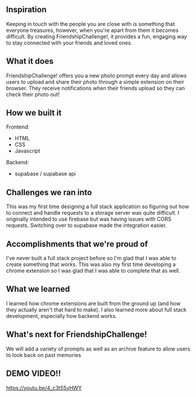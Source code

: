 ## Inspiration
Keeping in touch with the people you are close with is something that everyone treasures, however, when you're apart from them it becomes difficult. By creating FriendshipChallenge!, it provides a fun, engaging way to stay connected with your friends and loved ones. 

## What it does
FriendshipChallenge! offers you a new photo prompt every day and allows users to upload and share their photo through a simple extension on their browser. They receive notifications when their friends upload so they can check their photo out!

## How we built it
Frontend:
- HTML
- CSS
- Javascript
  
Backend:
- supabase / supabase api

## Challenges we ran into
This was my first time designing a full stack application so figuring out how to connect and handle requests to a storage server was quite difficult. I originally intended to use firebase but was having issues with CORS requests. Switching over to supabase made the integration easier.

## Accomplishments that we're proud of
I've never built a full stack project before so I'm glad that I was able to create something that works. This was also my first time developing a chrome extension so I was glad that I was able to complete that as well.

## What we learned
I learned how chrome extensions are built from the ground up (and how they actually aren't that hard to make). I also learned more about full stack development, especially how backend works.

## What's next for FriendshipChallenge!
We will add a variety of prompts as well as an archive feature to allow users to look back on past memories

## DEMO VIDEO!!
https://youtu.be/4_c3t55yHWY
